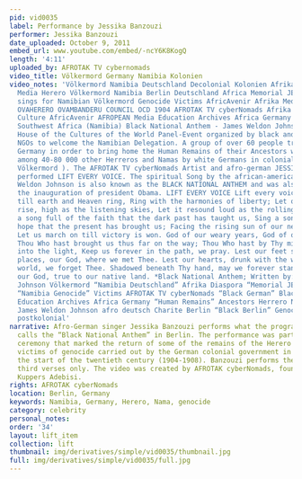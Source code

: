 ```yaml
---
pid: vid0035
label: Performance by Jessika Banzouzi
performer: Jessika Banzouzi
date_uploaded: October 9, 2011
embed_url: www.youtube.com/embed/-ncY6K8KogQ
length: '4:11'
uploaded_by: AFROTAK TV cybernomads
video_title: Völkermord Germany Namibia Kolonien
video_notes: 'Völkermord Namibia Deutschland Decolonial Kolonien Afrika Diaspora Rassismus
  Media Herero Völkermord Namibia Berlin Deutschland Africa Memorial JESSICA BANZOUZI
  sings for Namibian Völkermord Genocide Victims AfricAvenir Afrika Medien AfroPean
  OVAHERERO OVAMBANDERU COUNCIL OCD 1904 AFROTAK TV cyberNomads Afrika Black German
  Culture AfricAvenir AFROPEAN Media Education Archives Africa Germany Genocide German
  Southwest Africa (Namibia) Black National Anthem - James Weldon Johnson During the
  House of the Cultures of the World Panel-Event organized by black and white German
  NGOs to welcome the Namibian Delegation. A group of over 60 people travelled to
  Germany in order to bring home the Human Remains of their Ancestors who were murdered
  among 40-80 000 other Herreros and Namas by white Germans in colonial genocide (
  Völkermord ). The AFROTAK TV cyberNomads Artist and afro-german JESSIKA BANZOUZI
  performed LIFT EVERY VOICE. The spiritual Song by the african-american author James
  Weldon Johnson is also known as the BLACK NATIONAL ANTHEM and was also sung for
  the inauguration of president Obama. LIFT EVERY VOICE Lift every voice and sing,
  till earth and Heaven ring, Ring with the harmonies of liberty; Let our rejoicing
  rise, high as the listening skies, Let it resound loud as the rolling sea. Sing
  a song full of the faith that the dark past has taught us, Sing a song full of the
  hope that the present has brought us; Facing the rising sun of our new day begun,
  Let us march on till victory is won. God of our weary years, God of our silent tears,
  Thou Who hast brought us thus far on the way; Thou Who hast by Thy might, led us
  into the light, Keep us forever in the path, we pray. Lest our feet stray from the
  places, our God, where we met Thee. Lest our hearts, drunk with the wine of the
  world, we forget Thee. Shadowed beneath Thy hand, may we forever stand, True to
  our God, true to our native land. *Black National Anthem; Written by: James Weldon
  Johnson Völkermord “Namibia Deutschland” Afrika Diaspora “Memorial JESSICA BANZOUZI”
  “Namibia Genocide” Victims AFROTAK TV cyberNomads “Black German” Black Culture Media
  Education Archives Africa Germany “Human Remains” Ancestors Herrero Nama colonial
  James Weldon Johnson afro deutsch Charite Berlin “Black Berlin” Genocide Germany
  postkolonial'
narrative: Afro-German singer Jessika Banzouzi performs what the program announcer
  calls the “Black National Anthem” in Berlin. The performance was part of a multi-day
  ceremony that marked the return of some of the remains of the Herero and Nama people,
  victims of genocide carried out by the German colonial government in Namibia at
  the start of the twentieth century (1904-1908). Banzouzi performs the first and
  third verses only. The video was created by AFROTAK cyberNomads, founded by Adetoun
  Kuppers Adebisi.
rights: AFROTAK cyberNomads
location: Berlin, Germany
keywords: Namibia, Germany, Herero, Nama, genocide
category: celebrity
personal_notes: 
order: '34'
layout: lift_item
collection: lift
thumbnail: img/derivatives/simple/vid0035/thumbnail.jpg
full: img/derivatives/simple/vid0035/full.jpg
---
```

